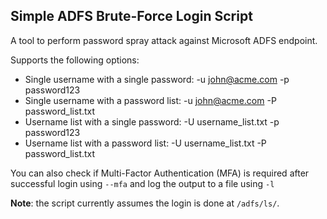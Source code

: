 ## Simple ADFS Brute-Force Login Script 

A tool to perform password spray attack against Microsoft ADFS endpoint.

Supports the following options:

+ Single username with a single password: -u john@acme.com -p password123
+ Single username with a password list: -u john@acme.com -P password_list.txt
+ Username list with a single password: -U username_list.txt -p password123
+ Username list with a password list: -U username_list.txt -P password_list.txt

You can also check if Multi-Factor Authentication (MFA) is required after successful login using `--mfa` and log the output to a file using `-l` <outputfilename>

**Note**: the  script currently assumes the login is done at `/adfs/ls/`.